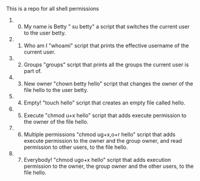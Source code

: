 This is a repo for all shell permissions 

1. 0. My name is Betty   " su betty"   a script that switches the current user to the user betty.
2. 1. Who am I    "whoami"  script that prints the effective username of the current user. 
3. 2. Groups  "groups"  script that prints all the groups the current user is part of.
4. 3. New owner "chown betty hello" script that changes the owner of the file hello to the user betty.
4. 4. Empty!  "touch hello"  script that creates an empty file called hello.
5. 5. Execute  "chmod u+x hello" script that adds execute permission to the owner of the file hello.
6. 6. Multiple permissions "chmod ug+x,o+r hello"  script that adds execute permission to the owner and the group owner, and read permission to other users, to the file hello.
7. 7. Everybody!  "chmod ugo+x hello"  script that adds execution permission to the owner, the group owner and the other users, to the file hello.
